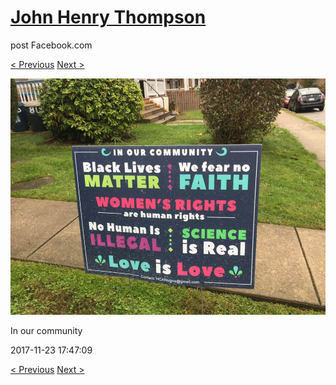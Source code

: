 # [John Henry Thompson](../README.md)
post Facebook.com

[< Previous](2017-11-23-2.md) [Next >](2017-11-21-2.md)

[![](../media/2017-11-23/Timeline-Photos-In-our-community.jpg)](../README.md)

In our community

2017-11-23 17:47:09

[< Previous](2017-11-23-2.md) [Next >](2017-11-21-2.md)